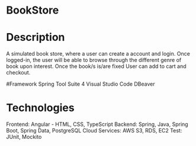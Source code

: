 # BookStore

# Description
A simulated book store, where a user can create a account and login. 
Once logged-in, the user will be able to browse through the different genre of book upon interest. 
Once the book/s is/are fixed User can add to cart and checkout.

#Framework
  Spring Tool Suite 4
  Visual Studio Code
  DBeaver

# Technologies
  Frontend: Angular - HTML, CSS, TypeScript
  Backend: Spring, Java, Spring Boot, Spring Data, PostgreSQL 
  Cloud Services: AWS S3, RDS, EC2
  Test: JUnit, Mockito
